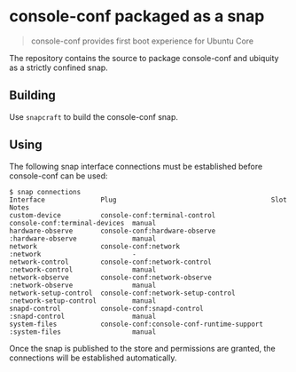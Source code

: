 # console-conf packaged as a snap

> console-conf provides first boot experience for Ubuntu Core

The repository contains the source to package console-conf and ubiquity
as a strictly confined snap.


## Building

Use `snapcraft` to build the console-conf snap.

## Using

The following snap interface connections must be established before console-conf
can be used:

```
$ snap connections
Interface              Plug                                       Slot                           Notes
custom-device          console-conf:terminal-control              console-conf:terminal-devices  manual
hardware-observe       console-conf:hardware-observe              :hardware-observe              manual
network                console-conf:network                       :network                       -
network-control        console-conf:network-control               :network-control               manual
network-observe        console-conf:network-observe               :network-observe               manual
network-setup-control  console-conf:network-setup-control         :network-setup-control         manual
snapd-control          console-conf:snapd-control                 :snapd-control                 manual
system-files           console-conf:console-conf-runtime-support  :system-files                  manual
```

Once the snap is published to the store and permissions are granted, the
connections will be established automatically.
